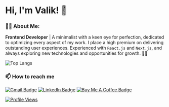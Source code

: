 # Hi, I'm Valik! 👋

### 👨‍💻 About Me:

**Frontend Developer** | A minimalist with a keen eye for perfection, dedicated to optimizing every aspect of my work. I place a high premium on delivering outstanding user experiences. Experienced with `React.js` and `Next.js`, and always exploring new technologies and opportunities for growth. 🌟🚀

![Top Langs](https://github-readme-stats.vercel.app/api/top-langs/?username=valik3201&layout=compact)

### 📫 How to reach me

[![Gmail Badge](https://img.shields.io/badge/Gmail-EA4335?logo=gmail&logoColor=fff&style=flat)](mailto:valik3201@gmail.com)
[![LinkedIn Badge](https://img.shields.io/badge/LinkedIn-0A66C2?logo=linkedin&logoColor=fff&style=flat)](https://www.linkedin.com/in/valentynchernetskyi/)
[![Buy Me A Coffee Badge](https://img.shields.io/badge/Buy%20Me%20A%20Coffee-FD0?logo=buymeacoffee&logoColor=000&style=flat)](https://www.buymeacoffee.com/valik3201)

[![Profile Views](https://visitcount.itsvg.in/api?id=valik3201&label=Profile%20Views&color=12&icon=1&pretty=false)](https://visitcount.itsvg.in)
